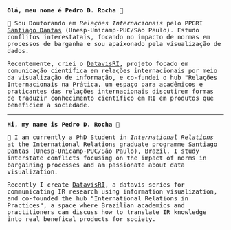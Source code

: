 <samp>
	
**Olá, meu nome é Pedro D. Rocha** 👋 



:microscope: Sou Doutorando em _Relações Internacionais_ pelo PPGRI [Santiago Dantas](https://www.santiagodantas-ppgri.org/) (Unesp-Unicamp-PUC/São Paulo). Estudo conflitos interestatais, focando no impacto de normas em processos de barganha e sou apaixonado pela visualização de dados. 
	
Recentemente, criei o [DatavisRI](https://twitter.com/datavisri), projeto focado em comunicação científica em relações internacionais por meio da visualização de informação, e co-fundei o hub "Relações Internacionais na Prática, um espaço para acadêmicos e praticantes das relações internacionais discutirem formas de traduzir conhecimento científico em RI em produtos que beneficiem a sociedade.

--------------------------------------------------------------------------------------------------------------------------------------------------------------------------------

**Hi, my name is Pedro D. Rocha** 👋 


:microscope: I am currently a PhD Student in _International Relations_ at the International Relations graduate programme [Santiago Dantas](https://www.santiagodantas-ppgri.org/) (Unesp-Unicamp-PUC/São Paulo), Brazil. I study interstate conflicts focusing on the impact of norms in bargaining processes and am passionate about data visualization. 
	
Recently I create [DatavisRI](https://twitter.com/datavisri), a datavis series for communicating IR research using information visualization, and co-founded the hub "International Relations in Practices", a space where Brazilian academics and practitioners  can discuss how to translate IR knowledge into real benefical products for society.


</samp>
